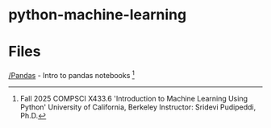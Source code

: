 # python-machine-learning

# Files
[/Pandas](/Pandas) - Intro to pandas notebooks [^1]


[^1]: Fall 2025 COMPSCI X433.6 'Introduction to Machine Learning Using Python'
      University of California, Berkeley
      Instructor: Sridevi Pudipeddi, Ph.D. 
